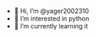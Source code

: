 - 👋 Hi, I’m @yager2002310
- 👀 I’m interested in python
- 🌱 I’m currently learning it

<!---
yager2002310/yager2002310 is a ✨ special ✨ repository because its `README.md` (this file) appears on your GitHub profile.
You can click the Preview link to take a look at your changes.
--->
